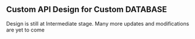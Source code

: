 ## Custom API Design for Custom DATABASE

Design is still at Intermediate stage.
Many more updates and modifications are yet to come
